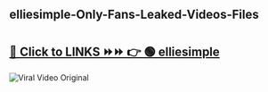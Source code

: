 
 ## elliesimple-Only-Fans-Leaked-Videos-Files

# <h2><a href="https://mediaupload.pro?elliesimple">🔗 Click to LINKS ⏩⏩ 👉 🟢 elliesimple </a></h2>

<a href="https://mediaupload.pro?elliesimple" rel="nofollow" data-target="animated-image.originalLink"><img src="https://i.ibb.co.com/xMMVF88/686577567.gif" alt="Viral Video Original" style="max-width: 100%; display: inline-block;" data-target="animated-image.originalImage"></a>